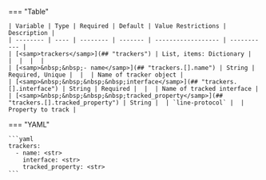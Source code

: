 === "Table"

    | Variable | Type | Required | Default | Value Restrictions | Description |
    | -------- | ---- | -------- | ------- | ------------------ | ----------- |
    | [<samp>trackers</samp>](## "trackers") | List, items: Dictionary |  |  |  |  |
    | [<samp>&nbsp;&nbsp;- name</samp>](## "trackers.[].name") | String | Required, Unique |  |  | Name of tracker object |
    | [<samp>&nbsp;&nbsp;&nbsp;&nbsp;interface</samp>](## "trackers.[].interface") | String | Required |  |  | Name of tracked interface |
    | [<samp>&nbsp;&nbsp;&nbsp;&nbsp;tracked_property</samp>](## "trackers.[].tracked_property") | String |  | `line-protocol` |  | Property to track |

=== "YAML"

    ```yaml
    trackers:
      - name: <str>
        interface: <str>
        tracked_property: <str>
    ```
